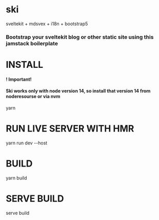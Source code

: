 # ski
sveltekit + mdsvex + i18n + bootstrap5

### Bootstrap your sveltekit blog or other static site using this jamstack boilerplate

# INSTALL 

#### ! Important! 
#### Ski works only with node version 14, so install that version 14 from noderesourse or via nvm

yarn

# RUN LIVE SERVER WITH HMR

yarn run dev --host

# BUILD

yarn build

# SERVE BUILD

serve build
